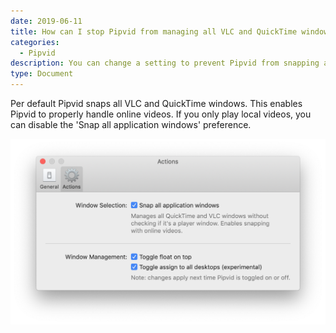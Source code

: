 ```yaml
---
date: 2019-06-11
title: How can I stop Pipvid from managing all VLC and QuickTime windows?
categories:
  - Pipvid 
description: You can change a setting to prevent Pipvid from snapping all windows.
type: Document
---
```


Per default Pipvid snaps all VLC and QuickTime windows. This enables Pipvid to properly handle online videos. If you only play local videos, you can disable the 'Snap all application windows' preference.

![Pipvid's preferences screen showing an option to disable snapping all windows](/images/screenshots/pipvid-preferences.png)
